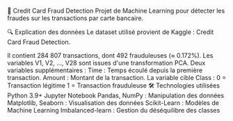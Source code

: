 📌 Credit Card Fraud Detection
Projet de Machine Learning pour détecter les fraudes sur les transactions par carte bancaire.

🔍 Explication des données
Le dataset utilisé provient de Kaggle : Credit Card Fraud Detection.

Il contient 284 807 transactions, dont 492 frauduleuses (≈ 0.172%).
Les variables V1, V2, ..., V28 sont issues d'une transformation PCA.
Deux variables supplémentaires :
Time : Temps écoulé depuis la première transaction.
Amount : Montant de la transaction.
La variable cible Class :
0 = Transaction légitime
1 = Transaction frauduleuse
🛠️ Technologies utilisées
Python 3.9+
Jupyter Notebook
Pandas, NumPy : Manipulation des données
Matplotlib, Seaborn : Visualisation des données
Scikit-Learn : Modèles de Machine Learning
Imbalanced-learn : Gestion du déséquilibre des classes
